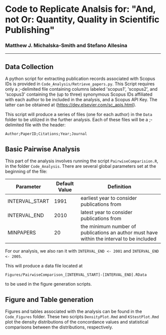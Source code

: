 # Code to Replicate Analsis for: "And, not Or: Quantity, Quality in Scientific Publishing"
### Matthew J. Michalska-Smith and Stefano Allesina

---------------------------------------------------

## Data Collection

A python script for extracting publication records associated with Scopus IDs is
provided in `Code_Analysis/Retrieve_papers.py`. This Script requires only a
;-delimited file containing columns labeled 'scopus1', 'scopus2', and 'scopus3'
containing the (up to three) synonymous Scopus IDs affiliated with each author
to be included in the analysis, and a Scopus API Key. The latter can be obtained
at (https://dev.elsevier.com/sc_apis.html).

This script will produce a series of files (one for each author) in the `Data`
folder to be utilized in the further analysis. Each of these files will be a
;-delimited file with the header:

`Author;PaperID;Citations;Year;Journal`

## Basic Pairwise Analysis

This part of the analysis involves running the script `PairwiseComparision.R`,
in the folder `Code_Analysis`. There are several global parameters set at the
beginning of the file:

| Parameter    | Default Value | Definition                                        |
|--------------|---------------|---------------------------------------------------|
INTERVAL_START | 1991          | earliest year to consider publications from       |
INTERVAL_END   | 2010          | latest year to consider publications from         |
MINPAPERS      | 20            | the minimum number of publications an author must have within the interval to be included |

For our analysis, we also ran it with `INTERVAL_END <- 2001` and `INTERVAL_END <- 2005`.

This will produce a data file located at

`Figures/PairwiseComparison_[INTERVAL_START]-[INTERVAL_END].RData`

to be used in the figure generation scripts.

## Figure and Table generation

Figures and tables associated with the analysis can be found in the `Code_Figures`
folder. These two scripts `DensityPlot.Rmd` and `KStestPlot.Rmd` plot the density
distributions of the concordance values and statistical comparisons between the
distributions, respectively.
